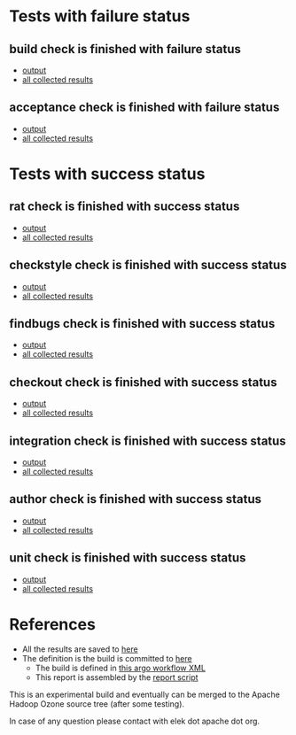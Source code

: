 # Tests with failure status

## build check is finished with failure status

   * [output](https://raw.githubusercontent.com/elek/ozone-ci/master/pr/pr-hdds-2044-pqqbn/build/output.log)
   * [all collected results](https://github.com/elek/ozone-ci/tree/master/pr/pr-hdds-2044-pqqbn/build)


## acceptance check is finished with failure status

   * [output](https://raw.githubusercontent.com/elek/ozone-ci/master/pr/pr-hdds-2044-pqqbn/acceptance/output.log)
   * [all collected results](https://github.com/elek/ozone-ci/tree/master/pr/pr-hdds-2044-pqqbn/acceptance)



# Tests with success status

## rat check is finished with success status

   * [output](https://raw.githubusercontent.com/elek/ozone-ci/master/pr/pr-hdds-2044-pqqbn/rat/output.log)
   * [all collected results](https://github.com/elek/ozone-ci/tree/master/pr/pr-hdds-2044-pqqbn/rat)


## checkstyle check is finished with success status

   * [output](https://raw.githubusercontent.com/elek/ozone-ci/master/pr/pr-hdds-2044-pqqbn/checkstyle/output.log)
   * [all collected results](https://github.com/elek/ozone-ci/tree/master/pr/pr-hdds-2044-pqqbn/checkstyle)


## findbugs check is finished with success status

   * [output](https://raw.githubusercontent.com/elek/ozone-ci/master/pr/pr-hdds-2044-pqqbn/findbugs/output.log)
   * [all collected results](https://github.com/elek/ozone-ci/tree/master/pr/pr-hdds-2044-pqqbn/findbugs)


## checkout check is finished with success status

   * [output](https://raw.githubusercontent.com/elek/ozone-ci/master/pr/pr-hdds-2044-pqqbn/checkout/output.log)
   * [all collected results](https://github.com/elek/ozone-ci/tree/master/pr/pr-hdds-2044-pqqbn/checkout)


## integration check is finished with success status

   * [output](https://raw.githubusercontent.com/elek/ozone-ci/master/pr/pr-hdds-2044-pqqbn/integration/output.log)
   * [all collected results](https://github.com/elek/ozone-ci/tree/master/pr/pr-hdds-2044-pqqbn/integration)


## author check is finished with success status

   * [output](https://raw.githubusercontent.com/elek/ozone-ci/master/pr/pr-hdds-2044-pqqbn/author/output.log)
   * [all collected results](https://github.com/elek/ozone-ci/tree/master/pr/pr-hdds-2044-pqqbn/author)


## unit check is finished with success status

   * [output](https://raw.githubusercontent.com/elek/ozone-ci/master/pr/pr-hdds-2044-pqqbn/unit/output.log)
   * [all collected results](https://github.com/elek/ozone-ci/tree/master/pr/pr-hdds-2044-pqqbn/unit)




# References

 * All the results are saved to [here](https://github.com/elek/ozone-ci/tree/master/pr/pr-hdds-2044-pqqbn/)
 * The definition is the build is committed to [here](https://github.com/elek/argo-ozone)
    * The build is defined in [this argo workflow XML](https://github.com/elek/argo-ozone/blob/master/ozone-build.yaml)
    * This report is assembled by the [report script](https://github.com/elek/argo-ozone/blob/master/scripts/report.sh)

This is an experimental build and eventually can be merged to the Apache Hadoop Ozone source tree (after some testing).

In case of any question please contact with elek dot apache dot org.
